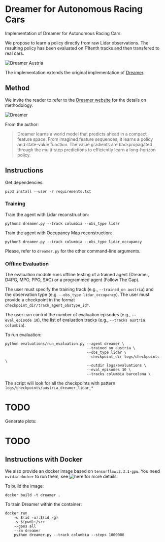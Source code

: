 # Dreamer for Autonomous Racing Cars

Implementation of Dreamer for Autonomous Racing Cars.

We propose to learn a policy directly from raw Lidar observations.
The resulting policy has been evaluated on F1tenth tracks and then transfered to real cars.

![Dreamer Austria](doc/austria_view.gif)

The implementation extends the original implementation of [Dreamer](https://github.com/danijar/dreamer).

## Method

We invite the reader to refer to the [Dreamer website](https://danijar.com/project/dreamer/) for the details on methodology.

![Dreamer](https://imgur.com/JrXC4rh.png)

From the author:

>Dreamer learns a world model that predicts ahead in a compact feature space.
From imagined feature sequences, it learns a policy and state-value function.
The value gradients are backpropagated through the multi-step predictions to
efficiently learn a long-horizon policy.


## Instructions

Get dependencies:

```
pip3 install --user -r requirements.txt
```

### Training

Train the agent with Lidar reconstruction:

```
python3 dreamer.py --track columbia --obs_type lidar
```

Train the agent with Occupancy Map reconstruction:
```
python3 dreamer.py --track columbia --obs_type lidar_occupancy
```

Please, refer to `dreamer.py` for the other command-line arguments.

### Offline Evaluation
The evaluation module runs offline testing of a trained agent (Dreamer, D4PG, MPO, PPO, SAC) or a programmed agent (Follow The Gap).

The user must specify the training track (e.g., `--trained_on austria`) and the observation type (e.g. `--obs_type lidar_occupancy`).
The user must provide a checkpoint in the format `checkpoint_dir/track_agent_obstype_id*`.

The user can control the number of evaluation episodes (e.g., `--eval_episode 10`),
the list of evaluation tracks (e.g., `--tracks austria columbia`).

To run evaluation:
```
python evaluations/run_evaluation.py --agent dreamer \
                                     --trained_on austria \
                                     --obs_type lidar \
                                     --checkpoint_dir logs/checkpoints \
                                     --outdir logs/evaluations \
                                     --eval_episodes 10 \
                                     --tracks columbia barcelona \
```
The script will look for all the checkpoints with pattern `logs/checkpoints/austria_dreamer_lidar_*`

# TODO

Generate plots:
# TODO


## Instructions with Docker

We also provide an docker image based on `tensorflow:2.3.1-gpu`.
You need `nvidia-docker` to run them, see ![here](https://github.com/NVIDIA/nvidia-docker) for more details.

To build the image:
```  
docker build -t dreamer .
```

To train Dreamer within the container:
```
docker run    
    -u $(id -u):$(id -g) 
    -v $(pwd):/src    
    --gpus all
    --rm dreamer
    python dreamer.py --track columbia --steps 1000000
```

